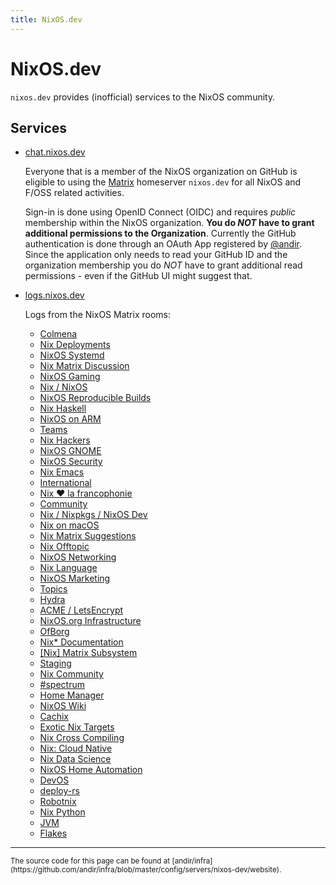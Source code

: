 ```yaml
---
title: NixOS.dev
---
```


# NixOS.dev

`nixos.dev` provides (inofficial) services to the NixOS community.


## Services

* [chat.nixos.dev](https://chat.nixos.dev)

  Everyone that is a member of the NixOS organization on GitHub is eligible to
  using the [Matrix](https://matrix.org) homeserver `nixos.dev` for all NixOS
  and F/OSS related activities.

  Sign-in is done using OpenID Connect (OIDC) and requires *public* membership
  within the NixOS organization. **You do *NOT* have to grant additional
  permissions to the Organization**. Currently the GitHub authentication is
  done through an OAuth App registered by [@andir](https://github.com/andir).
  Since the application only needs to read your GitHub ID and the organization
  membership you do *NOT* have to grant additional read permissions - even if
  the GitHub UI might suggest that.


* [logs.nixos.dev](https://logs.nixos.dev)

  Logs from the NixOS Matrix rooms:
   <!-- curl -H 'Authorization: Bearer syt_...'  https://matrix.kack.it/_matrix/client/v1/rooms/!MKvhXlSTLGJUXpYuWF%3Anixos.org/hierarchy -->

   * [Colmena](https://logs.nixos.dev/room/!UKDpaKNNsBpOPfLWfX:zhaofeng.li/)
   * [Nix Deployments](https://logs.nixos.dev/room/!BgJZHVOYkwVcEKLAyM:nixos.org)
   * [NixOS Systemd](https://logs.nixos.dev/room/!DBFhtjpqmJNENpLDOv:nixos.org)
   * [Nix Matrix Discussion](https://logs.nixos.dev/room/!GsmxjHfeAYLsTEQmjS:nixos.org)
   * [NixOS Gaming](https://logs.nixos.dev/room/!KEJUbONnoBpiYKGWEq:nixos.org)
   * [Nix / NixOS](https://logs.nixos.dev/room/!KqkRjyTEzAGRiZFBYT:nixos.org)
   * [NixOS Reproducible Builds](https://logs.nixos.dev/room/!LemuOOvbWqRXodtSsw:nixos.org)
   * [Nix Haskell](https://logs.nixos.dev/room/!RbXGJhHMsnQcNIDFWN:nixos.org)
   * [NixOS on ARM](https://logs.nixos.dev/room/!RjBlCIbsLDzHBIzmaA:nixos.org)
   * [Teams](https://logs.nixos.dev/room/!SUkNlqEVcBtCSqiMQF:nixos.org)
   * [Nix Hackers](https://logs.nixos.dev/room/!VRULIdgoKmKPzJZzjj:nixos.org)
   * [NixOS GNOME](https://logs.nixos.dev/room/!XQQVyIbcAcHFvzmcTl:nixos.org)
   * [NixOS Security](https://logs.nixos.dev/room/!ZRgXNaHrdpGqwUnGnj:nixos.org)
   * [Nix Emacs](https://logs.nixos.dev/room/!ZmUSesoOjmVsKbzFbp:nixos.org)
   * [International](https://logs.nixos.dev/room/!ezSAfhdHzvwMcEYEtW:nixos.org)
   * [Nix ♥ la francophonie](https://logs.nixos.dev/room/!ZUiNnfpRqQMDrPLChM:nixos.org)
   * [Community](https://logs.nixos.dev/room/!gKfPYWNBcIabzMfEvn:nixos.org)
   * [Nix / Nixpkgs / NixOS Dev](https://logs.nixos.dev/room/!kjdutkOsheZdjqYmqp:nixos.org)
   * [Nix on macOS](https://logs.nixos.dev/room/!lheuhImcToQZYTQTuI:nixos.org)
   * [Nix Matrix Suggestions](https://logs.nixos.dev/room/!rMMJVYqfOEOLttKGza:nixos.org)
   * [Nix Offtopic](https://logs.nixos.dev/room/!sgkZKRutwatDMkYBHU:nixos.org)
   * [NixOS Networking](https://logs.nixos.dev/room/!tCyGickeVqkHsYjWnh:nixos.org)
   * [Nix Language](https://logs.nixos.dev/room/!tDnwWRNkmmYtMXfaZl:nixos.org)
   * [NixOS Marketing](https://logs.nixos.dev/room/!tPxtoBdChSsxHuBlNW:nixos.org)
   * [Topics](https://logs.nixos.dev/room/!ticeDISljOsTvknbgL:nixos.org)
   * [Hydra](https://logs.nixos.dev/room/!zghijEASpYQWYFzriI:nixos.org)
   * [ACME / LetsEncrypt](https://logs.nixos.dev/room/!MthpOIxqJhTgrMNxDS:nixos.org)
   * [NixOS.org Infrastructure](https://logs.nixos.dev/room/!RROtHmAaQIkiJzJZZE:nixos.org)
   * [OfBorg](https://logs.nixos.dev/room/!sBfrWMVsLoSyFTCkNv:nixos.org)
   * [Nix* Documentation](https://logs.nixos.dev/room/!avYyleMexqjFHoqrME:nixos.org)
   * [[Nix] Matrix Subsystem](https://logs.nixos.dev/room/!vxTmkuJzhGPsMdkAOc:transformierende-gesellschaft.org)
   * [Staging](https://logs.nixos.dev/room/!UNVBThoJtlIiVwiDjU:nixos.org)
   * [Nix Community](https://logs.nixos.dev/room/!PbtOpdWBSRFbEZRLIf:numtide.com)
   * [#spectrum](https://logs.nixos.dev/room/!RmKOVwNcnWPWQiIELz:libera.chat)
   * [Home Manager](https://logs.nixos.dev/room/!YllBCgVdcoakoavZvX:rycee.net)
   * [NixOS Wiki](https://logs.nixos.dev/room/!hlsTuWegJuuOmjINeL:utzutzutz.net)
   * [Cachix](https://logs.nixos.dev/room/!DDGbxheONufRWLyoJn:matrix.org)
   * [Exotic Nix Targets](https://logs.nixos.dev/room/!pbdtvoHxUGLhcEvnlu:nixos.org)
   * [Nix Cross Compiling](https://logs.nixos.dev/room/!ayCRiZriCVtuCUpeLp:nixos.org)
   * [Nix: Cloud Native](https://logs.nixos.dev/room/!VhbWwlUdjHkamKnfrK:nixos.org)
   * [Nix Data Science](https://logs.nixos.dev/room/!fXpAvneDgyJuYMZSwO:nixos.org)
   * [NixOS Home Automation](https://logs.nixos.dev/room/!QhvgabMQzwEQeWehhZ:lossy.network)
   * [DevOS](https://logs.nixos.dev/room/!UUqahLbShAYkkrXmKs:matrix.org)
   * [deploy-rs](https://logs.nixos.dev/room/!zRbBgQtZWfualNjvrE:matrix.org)
   * [Robotnix](https://logs.nixos.dev/room/!UUYziobKGGxpovWyAN:nixos.org)
   * [Nix Python](https://logs.nixos.dev/room/!VjfUzaKsXokUdnQcvP:nixos.org)
   * [JVM](https://logs.nixos.dev/room/!aRKdLCkUeIFjRPZuJT:nixos.org)
   * [Flakes](https://logs.nixos.dev/room/!SgYlXivkogarTVcnZO:nixos.org)


----
<small>
The source code for this page can be found at [andir/infra](https://github.com/andir/infra/blob/master/config/servers/nixos-dev/website).
</small>
